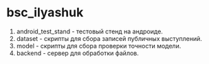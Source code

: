 # bsc_ilyashuk

1. android_test_stand - тестовый стенд на андроиде.
2. dataset - скрипты для сбора записей публичных выступлений.
3. model - скрипты для сбора проверки точности модели.
4. backend - сервер для обработки файлов.
